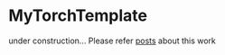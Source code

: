 # MyTorchTemplate

under construction...
Please refer [posts](https://davi06000.tistory.com/115) about this work
